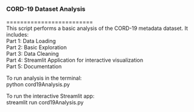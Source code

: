 
### CORD-19 Dataset Analysis
========================= <br>
This script performs a basic analysis of the CORD-19 metadata dataset.
It includes: <br>
    Part 1: Data Loading <br>
    Part 2: Basic Exploration <br>
    Part 3: Data Cleaning <br>
    Part 4: Streamlit Application for interactive visualization <br>
    Part 5: Documentation <br>

To run analysis in the terminal: <br>
    python cord19Analysis.py <br>

To run the interactive Streamlit app: <br>
    streamlit run cord19Analysis.py <br>

